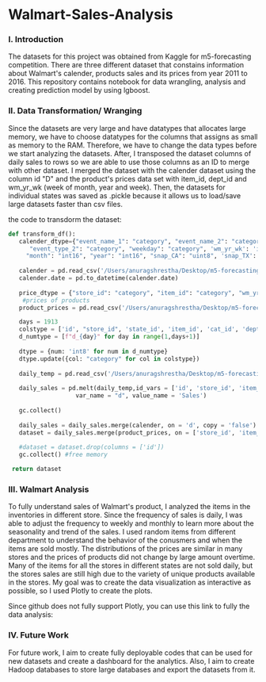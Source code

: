 # Walmart-Sales-Analysis

### I. Introduction

The datasets for this project was obtained from Kaggle for m5-forecasting competition. There are three different dataset that constains information about Walmart's calender, products sales and its prices from year 2011 to 2016. This repository contains notebook for data wrangling, analysis and creating prediction model by using lgboost.

### II. Data Transformation/ Wranging

Since the datasets are very large and have datatypes that allocates large memory, we have to choose datatypes for the columns that assigns as small as memory to the RAM. Therefore, we have to change the data types before we start analyzing the datasets. After, I transposed the dataset columns of daily sales to rows so we are able to use those columns as an ID to merge with other dataset. I merged the dataset with the calender dataset using the column id "D" and the product's prices data set with item_id, dept_id and wm_yr_wk (week of month, year and week). Then, the datasets for individual states was saved as .pickle because it allows us to load/save large datasets faster than csv files.

the code to transdorm the dataset:
``` python 
def transform_df(): 
   calender_dtype={"event_name_1": "category", "event_name_2": "category", "event_type_1": "category", 
      "event_type_2": "category", "weekday": "category", 'wm_yr_wk': 'int16', "wday": "int16",
     "month": "int16", "year": "int16", "snap_CA": "uint8", 'snap_TX': 'uint8', 'snap_WI': 'uint8' }
     
   calender = pd.read_csv('/Users/anuragshrestha/Desktop/m5-forecasting/calendar.csv', dtype= calender_dtype)
   calender.date = pd.to_datetime(calender.date)
      
   price_dtype = {"store_id": "category", "item_id": "category", "wm_yr_wk": "int16","sell_price":"float32" }
    #prices of products 
   product_prices = pd.read_csv('/Users/anuragshrestha/Desktop/m5-forecasting/sell_prices.csv', dtype= price_dtype)  

   days = 1913
   colstype = ['id', "store_id", 'state_id', 'item_id', 'cat_id', 'dept_id']
   d_numtype = [f"d_{day}" for day in range(1,days+1)]
 
   dtype = {num: 'int8' for num in d_numtype}
   dtype.update({col: "category" for col in colstype}) 
 
   daily_temp = pd.read_csv('/Users/anuragshrestha/Desktop/m5-forecasting/sales_train_validation.csv', usecols = d_numtype + colstype, dtype = dtype)
 
   daily_sales = pd.melt(daily_temp,id_vars = ['id', 'store_id', 'item_id','state_id','cat_id', 'dept_id'], 
                   var_name = "d", value_name = 'Sales')
 
   gc.collect()
 
   daily_sales = daily_sales.merge(calender, on = 'd', copy = 'false')
   dataset = daily_sales.merge(product_prices, on = ['store_id', 'item_id', 'wm_yr_wk'], copy = False)
 
   #dataset = dataset.drop(columns = ['id']) 
   gc.collect() #free memory 

 return dataset
``` 
 
### III. Walmart Analysis

To fully understand sales of Walmart's product, I analyzed the items in the inventories in different store. Since the frequency of sales is daily, I was able to adjust the frequency to weekly and monthly to learn more about the seasonality and trend of the sales. I used random items from different department to understand the behavior of the conusmers and when the items are sold mostly. The distributions of the prices are similar in many stores and the prices of products did not change by large amount overtime. Many of the items for all the stores in different states are not sold daily, but the stores sales are still high due to the variety of unique products available in the stores. My goal was to create the data visualization as interactive as possible, so I used Plotly to create the plots.

Since github does not fully support Plotly, you can use this link to fully the data analysis:

### IV. Future Work

For future work, I aim to create fully deployable codes that can be used for new datasets and create a dashboard for the analytics. Also, I aim to create Hadoop databases to store large databases and export the datasets from it.
